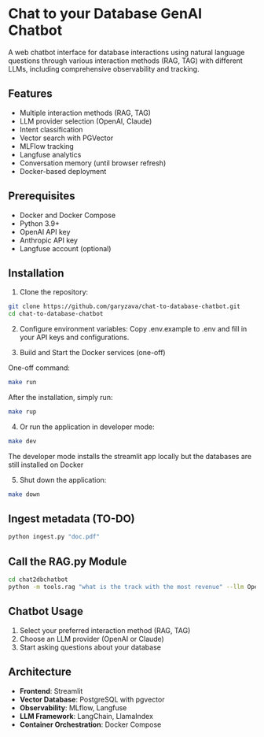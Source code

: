 # Chat to your Database GenAI Chatbot

A web chatbot interface for database interactions using natural language questions through various interaction methods (RAG, TAG) with different LLMs, including comprehensive observability and tracking.

## Features

- Multiple interaction methods (RAG, TAG)
- LLM provider selection (OpenAI, Claude)
- Intent classification
- Vector search with PGVector
- MLFlow tracking
- Langfuse analytics
- Conversation memory (until browser refresh)
- Docker-based deployment

## Prerequisites

- Docker and Docker Compose
- Python 3.9+
- OpenAI API key
- Anthropic API key
- Langfuse account (optional)

## Installation

1. Clone the repository:
```bash
git clone https://github.com/garyzava/chat-to-database-chatbot.git
cd chat-to-database-chatbot
```
2. Configure environment variables:
Copy .env.example to .env and fill in your API keys and configurations.

3. Build and Start the Docker services (one-off)

One-off command:
```bash
make run
```

After the installation, simply run:
```bash
make rup
```

4. Or run the application in developer mode:
```bash
make dev
```

The developer mode installs the streamlit app locally but the databases are still installed on Docker

5. Shut down the application:
```bash
make down
```

## Ingest metadata (TO-DO)

```bash
python ingest.py "doc.pdf"
```

## Call the RAG.py Module
```bash
cd chat2dbchatbot
python -m tools.rag "what is the track with the most revenue" --llm OpenAI --temperature 0.1
```

## Chatbot Usage

1. Select your preferred interaction method (RAG, TAG)
2. Choose an LLM provider (OpenAI or Claude)
3. Start asking questions about your database

## Architecture

- **Frontend**: Streamlit
- **Vector Database**: PostgreSQL with pgvector
- **Observability**: MLflow, Langfuse
- **LLM Framework**: LangChain, LlamaIndex
- **Container Orchestration**: Docker Compose
